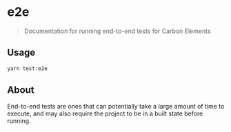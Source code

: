 # e2e

> Documentation for running end-to-end tests for Carbon Elements

## Usage

```bash
yarn test:e2e
```

## About

End-to-end tests are ones that can potentially take a large amount of time to
execute, and may also require the project to be in a built state before running.
